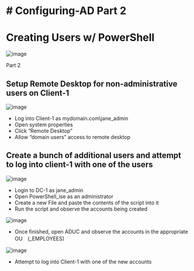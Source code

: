 # # Configuring-AD Part 2

<h1>Creating Users w/ PowerShell</h1>

![image](https://github.com/user-attachments/assets/3b32e7e9-8b18-4233-8a94-dde8afc44543)

Part 2


<h2>Setup Remote Desktop for non-administrative users on Client-1</h2>

![image](https://github.com/user-attachments/assets/4092476a-cead-4899-84c7-3fedc6e91a82)

- Log into Client-1 as mydomain.com\jane_admin
- Open system properties
- Click “Remote Desktop”
- Allow “domain users” access to remote desktop

<h2>Create a bunch of additional users and attempt to log into client-1 with one of the users</h2>

![image](https://github.com/user-attachments/assets/7531f289-607b-49e1-bb52-080f9f127cbc)

- Login to DC-1 as jane_admin
- Open PowerShell_ise as an administrator
- Create a new File and paste the contents of the script into it
- Run the script and observe the accounts being created

![image](https://github.com/user-attachments/assets/775b9a3f-795f-489a-9ac4-8d5f0a3b6048)

- Once finished, open ADUC and observe the accounts in the appropriate OU　(_EMPLOYEES)

![image](https://github.com/user-attachments/assets/90ab8834-d803-4970-80d1-b111114d69bf)

- Attempt to log into Client-1 with one of the new accounts


